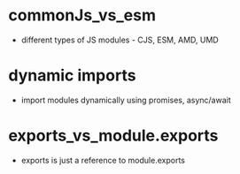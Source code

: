 # commonJs_vs_esm
- different types of JS modules - CJS, ESM, AMD, UMD

# dynamic imports
- import modules dynamically using promises, async/await

# exports_vs_module.exports
- exports is just a reference to module.exports